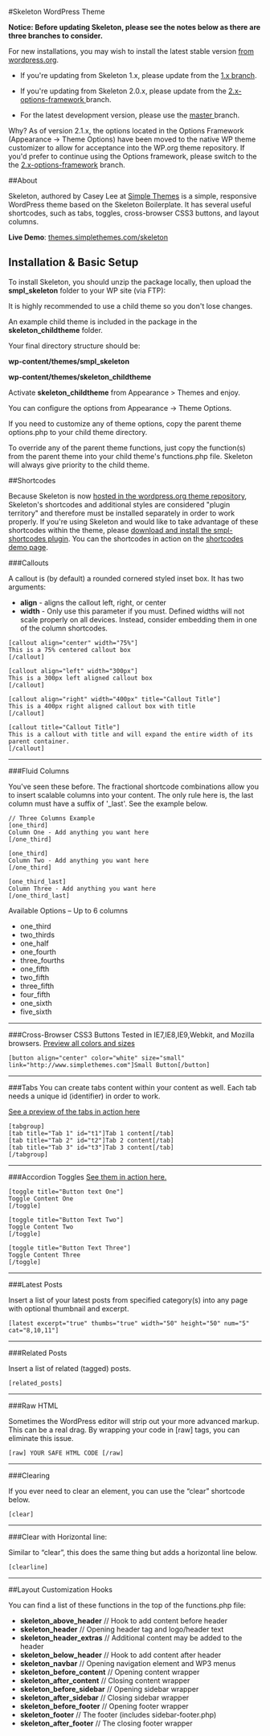 #Skeleton WordPress Theme

__Notice: Before updating Skeleton, please see the notes below as there are three branches to consider.__

For new installations, you may wish to install the latest stable version [from wordpress.org](http://wordpress.org/themes/smpl-skeleton).

* If you're updating from Skeleton 1.x, please update from the [1.x branch](https://github.com/simplethemes/skeleton_wp/tree/1.x).

* If you're updating from Skeleton 2.0.x, please update from the [2.x-options-framework ](https://github.com/simplethemes/skeleton_wp/tree/2.x-options-framework) branch.

* For the latest development version, please use the [master ](https://github.com/simplethemes/skeleton_wp/tree/master) branch. 


Why? As of version 2.1.x, the options located in the Options Framework (Appearance &rarr; Theme Options) have been moved to the native WP theme customizer to allow for acceptance into the WP.org theme repository. If you'd prefer to continue using the Options framework, please switch to the the [2.x-options-framework](https://github.com/simplethemes/skeleton_wp/tree/2.x-options-framework) branch.


##About

Skeleton, authored by Casey Lee at [Simple Themes](http://www.simplethemes.com "WordPress Themes") is a simple, responsive WordPress theme based on the Skeleton Boilerplate.
It has several useful shortcodes, such as tabs, toggles, cross-browser CSS3 buttons, and layout columns.


**Live Demo**: [themes.simplethemes.com/skeleton](http://themes.simplethemes.com/skeleton "Skeleton WordPress Theme Demo")


## Installation & Basic Setup
To install Skeleton, you should unzip the package locally, then upload the **smpl_skeleton** folder to your WP site (via FTP):

It is highly recommended to use a child theme so you don't lose changes.

An example child theme is included in the package in the **skeleton_childtheme** folder.

Your final directory structure should be:

**wp-content/themes/smpl_skeleton**
 
**wp-content/themes/skeleton_childtheme**


Activate **skeleton_childtheme** from Appearance > Themes and enjoy. 

You can configure the options from Appearance &rarr; Theme Options.

If you need to customize any of theme options, copy the parent theme options.php to your child theme directory.

To override any of the parent theme functions, just copy the function(s) from the parent theme into your child theme's functions.php file.
Skeleton will always give priority to the child theme.

##Shortcodes

Because Skeleton is now [hosted in the wordpress.org theme repository](http://wordpress.org/themes/smpl-skeleton), Skeleton's shortcodes and additional styles are considered "plugin territory" and therefore must be installed separately in order to work properly. If you're using Skeleton and would like to take advantage of these shortcodes within the theme, please [download and install the smpl-shortcodes plugin](http://wordpress.org/plugins/smpl-shortcodes/). You can the shortcodes in action on the [shortcodes demo page](http://demos.simplethemes.com/skeleton/documentation).

###Callouts

A callout is (by default) a rounded cornered styled inset box. It has two arguments:

* **align** - aligns the callout left, right, or center
* **width** - Only use this parameter if you must. Defined widths will not scale properly on all devices. Instead, consider embedding them in one of the column shortcodes.

<!---->

	[callout align="center" width="75%"]
	This is a 75% centered callout box
	[/callout]
	
	[callout align="left" width="300px"]
	This is a 300px left aligned callout box
	[/callout]
	
	[callout align="right" width="400px" title="Callout Title"]
	This is a 400px right aligned callout box with title
	[/callout]
	
	[callout title="Callout Title"]
	This is a callout with title and will expand the entire width of its parent container.
	[/callout]

----

###Fluid Columns

You've seen these before. The fractional shortcode combinations allow you to insert scalable columns into your content. The only rule here is, the last column must have a suffix of '_last'. See the example below.

	// Three Columns Example
	[one_third]
	Column One - Add anything you want here
	[/one_third]
	
	[one_third]
	Column Two - Add anything you want here
	[/one_third]
	
	[one_third_last]
	Column Three - Add anything you want here
	[/one_third_last]
	
Available Options – Up to 6 columns

* one_third
* two_thirds
* one_half
* one_fourth
* three_fourths
* one_fifth
* two_fifth
* three_fifth
* four_fifth
* one_sixth
* five_sixth

----

###Cross-Browser CSS3 Buttons
Tested in IE7,IE8,IE9,Webkit, and Mozilla browsers.
[Preview all colors and sizes](http://demos.simplethemes.com/skeleton/button-styles)

	[button align="center" color="white" size="small" link="http://www.simplethemes.com"]Small Button[/button]

----

###Tabs
You can create tabs content within your content as well. Each tab needs a unique id (identifier) in order to work.

[See a preview of the tabs in action here](http://demos.simplethemes.com/skeleton/documentation#t1Tab)

	[tabgroup]
	[tab title="Tab 1" id="t1"]Tab 1 content[/tab]
	[tab title="Tab 2" id="t2"]Tab 2 content[/tab]
	[tab title="Tab 3" id="t3"]Tab 3 content[/tab]
	[/tabgroup]

----

###Accordion Toggles
[See them in action here.](http://demos.simplethemes.com/skeleton/documentation#gist-1142632)

	[toggle title="Button text One"]
	Toggle Content One
	[/toggle]
	
	[toggle title="Button Text Two"]
	Toggle Content Two
	[/toggle]
	
	[toggle title="Button Text Three"]
	Toggle Content Three
	[/toggle]

----

###Latest Posts

Insert a list of your latest posts from specified category(s) into any page with optional thumbnail and excerpt.

	[latest excerpt="true" thumbs="true" width="50" height="50" num="5" cat="8,10,11"]
	
----

###Related Posts

Insert a list of related (tagged) posts.

	[related_posts]

----

###Raw HTML

Sometimes the WordPress editor will strip out your more advanced markup. This can be a real drag. By wrapping your code in [raw] tags, you can eliminate this issue.

	[raw] YOUR SAFE HTML CODE [/raw]

----

###Clearing

If you ever need to clear an element, you can use the “clear” shortcode below.

	[clear]

----

###Clear with Horizontal line:

Similar to “clear”, this does the same thing but adds a horizontal line below.

	[clearline]

----

##Layout Customization Hooks

You can find a list of these functions in the top of the functions.php file:

* __skeleton_above_header__ // Hook to add content before header
* __skeleton_header__ // Opening header tag and logo/header text
* __skeleton_header_extras__ // Additional content may be added to the header
* __skeleton_below_header__ // Hook to add content after header
* __skeleton_navbar__ // Opening navigation element and WP3 menus
* __skeleton_before_content__ // Opening content wrapper
* __skeleton_after_content__ // Closing content wrapper
* __skeleton_before_sidebar__ // Opening sidebar wrapper
* __skeleton_after_sidebar__ // Closing sidebar wrapper
* __skeleton_before_footer__ // Opening footer wrapper
* __skeleton_footer__ // The footer (includes sidebar-footer.php)
* __skeleton_after_footer__ // The closing footer wrapper
